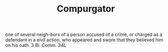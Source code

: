 ---
title: Compurgator
letter: C
permalink: "/definitions/bld-compurgator.html"
body: one of several neigh-bors of a person accused of a crime, or charged as a defendant
  in a eivll action, who appeared and swore that they believed him on his oath. 3
  Bl. Comm. 34L
published_at: '2018-07-07'
source: Black's Law Dictionary 2nd Ed (1910)
layout: post
---